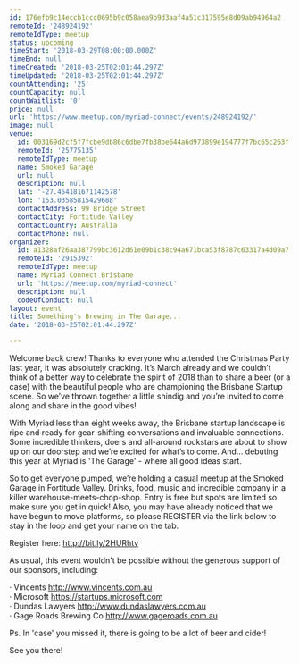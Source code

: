 ```yaml
---
id: 176efb9c14eccb1ccc0695b9c058aea9b9d3aaf4a51c317595e8d09ab94964a2
remoteId: '248924192'
remoteIdType: meetup
status: upcoming
timeStart: '2018-03-29T08:00:00.000Z'
timeEnd: null
timeCreated: '2018-03-25T02:01:44.297Z'
timeUpdated: '2018-03-25T02:01:44.297Z'
countAttending: '25'
countCapacity: null
countWaitlist: '0'
price: null
url: 'https://www.meetup.com/myriad-connect/events/248924192/'
image: null
venue:
  id: 003169d2cf5f7fcbe9db86c6dbe7fb38be644a6d973899e194777f7bc65c263f
  remoteId: '25775135'
  remoteIdType: meetup
  name: Smoked Garage
  url: null
  description: null
  lat: '-27.454181671142578'
  lon: '153.03585815429688'
  contactAddress: 99 Bridge Street
  contactCity: Fortitude Valley
  contactCountry: Australia
  contactPhone: null
organizer:
  id: a1328af26aa387799bc3612d61e09b1c38c94a671bca53f8787c63317a4d09a7
  remoteId: '2915392'
  remoteIdType: meetup
  name: Myriad Connect Brisbane
  url: 'https://meetup.com/myriad-connect'
  description: null
  codeOfConduct: null
layout: event
title: Something's Brewing in The Garage...
date: '2018-03-25T02:01:44.297Z'

---
```

<p>Welcome back crew! Thanks to everyone who attended the Christmas Party last year, it was absolutely cracking. It’s March already and we couldn’t think of a better way to celebrate the spirit of 2018 than to share a beer (or a case) with the beautiful people who are championing the Brisbane Startup scene. So we’ve thrown together a little shindig and you’re invited to come along and share in the good vibes!</p> <p>With Myriad less than eight weeks away, the Brisbane startup landscape is ripe and ready for gear-shifting conversations and invaluable connections. Some incredible thinkers, doers and all-around rockstars are about to show up on our doorstep and we’re excited for what’s to come. And… debuting this year at Myriad is 'The Garage' - where all good ideas start.</p> <p>So to get everyone pumped, we’re holding a casual meetup at the Smoked Garage in Fortitude Valley. Drinks, food, music and incredible company in a killer warehouse-meets-chop-shop. Entry is free but spots are limited so make sure you get in quick! Also, you may have already noticed that we have begun to move platforms, so please REGISTER via the link below to stay in the loop and get your name on the tab.</p> <p>Register here: <a href="http://bit.ly/2HURhtv" class="linkified">http://bit.ly/2HURhtv</a></p> <p>As usual, this event wouldn't be possible without the generous support of our sponsors, including:</p> <p>· Vincents <a href="http://www.vincents.com.au" class="linkified">http://www.vincents.com.au</a><br/>· Microsoft <a href="https://startups.microsoft.com" class="linkified">https://startups.microsoft.com</a><br/>· Dundas Lawyers <a href="http://www.dundaslawyers.com.au" class="linkified">http://www.dundaslawyers.com.au</a><br/>· Gage Roads Brewing Co <a href="http://www.gageroads.com.au" class="linkified">http://www.gageroads.com.au</a></p> <p>Ps. In 'case' you missed it, there is going to be a lot of beer and cider!</p> <p>See you there!</p>
